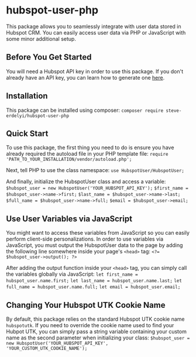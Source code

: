 # hubspot-user-php

This package allows you to seamlessly integrate with user data stored in Hubspot CRM. You can easily access user data via PHP or JavaScript with some minor additional setup.

## Before You Get Started
You will need a Hubspot API key in order to use this package. If you don't already have an API key, you can learn how to generate one [here](https://knowledge.hubspot.com/integrations/how-do-i-get-my-hubspot-api-key).

## Installation
This package can be installed using composer:
`composer require steve-erdelyi/hubspot-user-php`

## Quick Start
To use this package, the first thing you need to do is ensure you have already required the autoload file in your PHP template file:
`require 'PATH_TO_YOUR_INSTALLATION/vendor/autoload.php';`

Next, tell PHP to use the class namespace:
`use HubspotUser/HubspotUser;`

And finally, initialize the HubspotUser class and access a variable:
`$hubspot_user = new HubspotUser('YOUR_HUBSPOT_API_KEY');`
`$first_name = $hubspot_user->name->first;`
`$last_name = $hubspot_user->name->last;`
`$full_name = $hubspot_user->name->full;`
`$email = $hubspot_user->email;`

## Use User Variables via JavaScript
You might want to access these variables from JavaScript so you can easily perform client-side personalizations. In order to use variables via JavaScript, you must output the HubspotUser data to the page by adding the following line somewhere inside your page's `<head>` tag:
`<?= $hubspot_user->output(); ?>`

After adding the output function inside your `<head>` tag, you can simply call the variables globally via JavaScript:
`let first_name = hubspot_user.name.first;`
`let last_name = hubspot_user.name.last;`
`let full_name = hubspot_user.name.full;`
`let email = hubspot_user.email;`

## Changing Your Hubspot UTK Cookie Name
By default, this package relies on the standard Hubspot UTK cookie name `hubspotutk`. If you need to override the cookie name used to find your Hubpot UTK, you can simply pass a string variable containing your custom name as the second parameter when initializing your class:
`$hubspot_user = new HubspotUser('YOUR_HUBSPOT_API_KEY', 'YOUR_CUSTOM_UTK_COOKIE_NAME');`
